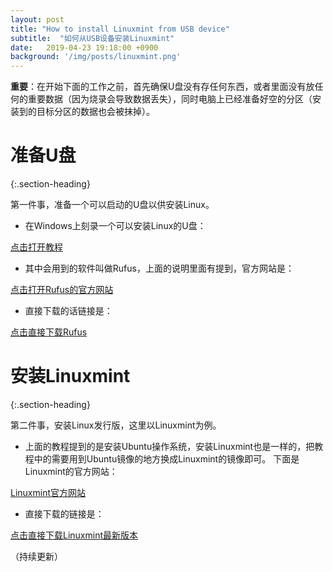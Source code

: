 ```yaml
---
layout: post
title: "How to install Linuxmint from USB device"
subtitle:  "如何从USB设备安装Linuxmint"
date:   2019-04-23 19:18:00 +0900
background: '/img/posts/linuxmint.png'
---
```


**重要**：在开始下面的工作之前，首先确保U盘没有存任何东西，或者里面没有放任何的重要数据（因为烧录会导致数据丢失），同时电脑上已经准备好空的分区（安装到的目标分区的数据也会被抹掉）。

# 准备U盘
{:.section-heading}

第一件事，准备一个可以启动的U盘以供安装Linux。

* 在Windows上刻录一个可以安装Linux的U盘：

[点击打开教程](https://tutorials.ubuntu.com/tutorial/tutorial-create-a-usb-stick-on-windows#0)

* 其中会用到的软件叫做Rufus，上面的说明里面有提到，官方网站是：

[点击打开Rufus的官方网站](https://rufus.akeo.ie/)

* 直接下载的话链接是：

[点击直接下载Rufus](https://github.com/pbatard/rufus/releases/download/v3.5/rufus-3.5.exe)

# 安装Linuxmint
{:.section-heading}

第二件事，安装Linux发行版，这里以Linuxmint为例。

* 上面的教程提到的是安装Ubuntu操作系统，安装Linuxmint也是一样的，把教程中的需要用到Ubuntu镜像的地方换成Linuxmint的镜像即可。
下面是Linuxmint的官方网站：

[Linuxmint官方网站](https://linuxmint.com/)

* 直接下载的链接是：

[点击直接下载Linuxmint最新版本](http://mirrors.evowise.com/linuxmint/stable/19.1/linuxmint-19.1-cinnamon-64bit.iso)

（持续更新）

